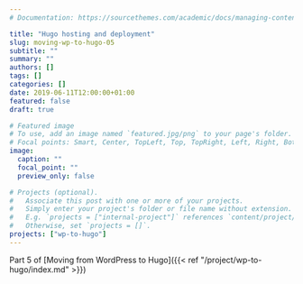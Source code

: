 ```yaml
---
# Documentation: https://sourcethemes.com/academic/docs/managing-content/

title: "Hugo hosting and deployment"
slug: moving-wp-to-hugo-05
subtitle: ""
summary: ""
authors: []
tags: []
categories: []
date: 2019-06-11T12:00:00+01:00
featured: false
draft: true

# Featured image
# To use, add an image named `featured.jpg/png` to your page's folder.
# Focal points: Smart, Center, TopLeft, Top, TopRight, Left, Right, BottomLeft, Bottom, BottomRight.
image:
  caption: ""
  focal_point: ""
  preview_only: false

# Projects (optional).
#   Associate this post with one or more of your projects.
#   Simply enter your project's folder or file name without extension.
#   E.g. `projects = ["internal-project"]` references `content/project/deep-learning/index.md`.
#   Otherwise, set `projects = []`.
projects: ["wp-to-hugo"]
---
```


Part 5 of [Moving from WordPress to Hugo]({{< ref "/project/wp-to-hugo/index.md" >}}) 
